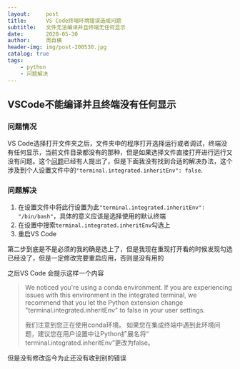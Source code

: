 ```yaml
---
layout:     post
title:      VS Code终端环境错误造成问题
subtitle:   文件无法编译并且终端无任何显示
date:       2020-05-30
author:     周自横
header-img: img/post-200530.jpg
catalog: true
tags:
    - python
    - 问题解决
---
```




## VSCode不能编译并且终端没有任何显示

### 问题情况

VS Code选择打开文件夹之后，文件夹中的程序打开选择运行或者调试，终端没有任何显示，当前文件目录都没有的那种，但是如果选择文件直接打开进行运行又没有问题。这个[问题](https://github.com/microsoft/vscode/issues/76542)已经有人提出了，但是下面我没有找到合适的解决办法，这个涉及到个人设置文件中的`"terminal.integrated.inheritEnv": false`.

### 问题解决

1. 在设置文件中将此行设置为此`"terminal.integrated.inheritEnv": "/bin/bash"`，具体的意义应该是选择使用的默认终端
2. 在设置中搜索`terminal.integrated.inheritEnv`勾选上
3. 重启VS Code

第二步到底是不是必须的我的确是选上了，但是我现在重现打开看的时候发现勾选已经没了，但是一定修改完要重启应用，否则是没有用的

之后VS Code 会提示这样一个内容

> We noticed you're using a conda environment. If you are experiencing issues with this environment in the integrated terminal, we recommend that you let the Python extension change "terminal.integrated.inheritEnv" to false in your user settings.
>
> 我们注意到您正在使用conda环境。 如果您在集成终端中遇到此环境问题，建议您在用户设置中让Python扩展名将“ terminal.integrated.inheritEnv”更改为false。

但是没有修改迄今为止还没有收到别的错误